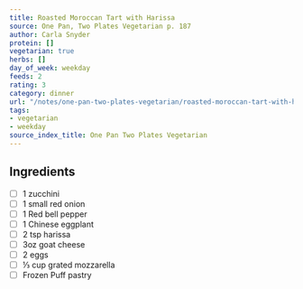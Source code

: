 ```yaml
---
title: Roasted Moroccan Tart with Harissa
source: One Pan, Two Plates Vegetarian p. 187
author: Carla Snyder
protein: []
vegetarian: true
herbs: []
day_of_week: weekday
feeds: 2
rating: 3
category: dinner
url: "/notes/one-pan-two-plates-vegetarian/roasted-moroccan-tart-with-harissa.html"
tags:
- vegetarian
- weekday
source_index_title: One Pan Two Plates Vegetarian
---
```


## Ingredients

- [ ] 1 zucchini
- [ ] 1 small red onion
- [ ] 1 Red bell pepper
- [ ] 1 Chinese eggplant
- [ ] 2 tsp harissa
- [ ] 3oz goat cheese
- [ ] 2 eggs
- [ ] ⅓ cup grated mozzarella
- [ ] Frozen Puff pastry
